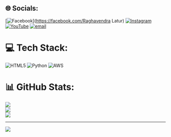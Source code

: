 
## 🌐 Socials:
[![Facebook](https://img.shields.io/badge/Facebook-%231877F2.svg?logo=Facebook&logoColor=white)](https://facebook.com/Raghavendra Latur) [![Instagram](https://img.shields.io/badge/Instagram-%23E4405F.svg?logo=Instagram&logoColor=white)](https://instagram.com/_raghu_latur) [![YouTube](https://img.shields.io/badge/YouTube-%23FF0000.svg?logo=YouTube&logoColor=white)](https://youtube.com/@@RaghavendraLatur-n8i) [![email](https://img.shields.io/badge/Email-D14836?logo=gmail&logoColor=white)](mailto:raghavendralatur161@gmail.com) 

# 💻 Tech Stack:
![HTML5](https://img.shields.io/badge/html5-%23E34F26.svg?style=for-the-badge&logo=html5&logoColor=white) ![Python](https://img.shields.io/badge/python-3670A0?style=for-the-badge&logo=python&logoColor=ffdd54) ![AWS](https://img.shields.io/badge/AWS-%23FF9900.svg?style=for-the-badge&logo=amazon-aws&logoColor=white)
# 📊 GitHub Stats:
![](https://github-readme-stats.vercel.app/api?username=raghavendralatur161@gmail.com&theme=dark&hide_border=false&include_all_commits=true&count_private=true)<br/>
![](https://nirzak-streak-stats.vercel.app/?user=raghavendralatur161@gmail.com&theme=dark&hide_border=false)<br/>
![](https://github-readme-stats.vercel.app/api/top-langs/?username=raghavendralatur161@gmail.com&theme=dark&hide_border=false&include_all_commits=true&count_private=true&layout=compact)

---
[![](https://visitcount.itsvg.in/api?id=raghavendralatur161@gmail.com&icon=0&color=0)](https://visitcount.itsvg.in)

<!-- Proudly created with GPRM ( https://gprm.itsvg.in ) -->
